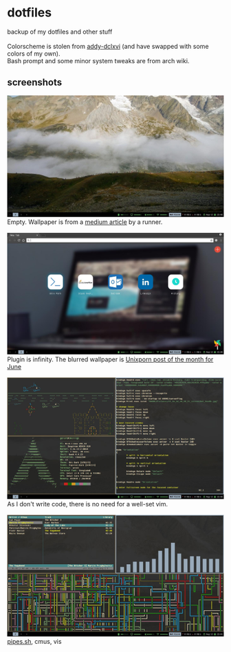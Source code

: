 # dotfiles
backup of my dotfiles and other stuff <br /> <br />
Colorscheme is stolen from [addy-dclxvi](https://github.com/addy-dclxvi) (and have swapped with some colors of my own). <br />
Bash prompt and some minor system tweaks are from arch wiki. <br />

## screenshots
![empty](https://raw.githubusercontent.com/GLaDOS95/dotfiles/master/empty.jpg) <br />
Empty. Wallpaper is from a [medium article](https://medium.com/@Piiraadzinjsh/pirmais-kalnu-ultramaratons-utmb-tds-119km-ff4d67def668) by a runner. <br />  
![chromium](https://raw.githubusercontent.com/GLaDOS95/dotfiles/master/chromium.jpg) <br />
Plugin is infinity. The blurred wallpaper is [Unixporn post of the month for June](https://www.reddit.com/r/unixporn/comments/8jbbdu/bspwm_a_different_angle/) <br /> <br />
![vim](https://raw.githubusercontent.com/GLaDOS95/dotfiles/master/vim.jpg) <br />
As I don't write code, there is no need for a well-set vim. <br /> <br />
![music](https://raw.githubusercontent.com/GLaDOS95/dotfiles/master/music.jpg) <br />
[pipes.sh](https://github.com/pipeseroni/pipes.sh), cmus, vis <br />
